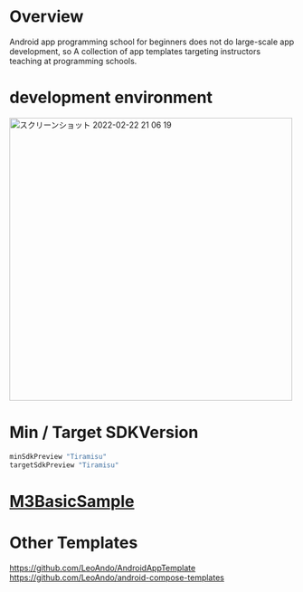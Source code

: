 # Overview

Android app programming school for beginners does not do large-scale app development, so
A collection of app templates targeting instructors teaching at programming schools.

# development environment

<img width="500" alt="スクリーンショット 2022-02-22 21 06 19" src="https://user-images.githubusercontent.com/16476224/155129056-7ca765fd-0bf2-406b-b54f-c6baea10f391.png">

# Min / Target SDKVersion
```groovy
minSdkPreview "Tiramisu"
targetSdkPreview "Tiramisu"
```

# [M3BasicSample](https://github.com/LeoAndo/android-app-teaching-material-templates/tree/main/M3BasicSample)

# Other Templates
https://github.com/LeoAndo/AndroidAppTemplate<br>
https://github.com/LeoAndo/android-compose-templates<br>

